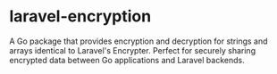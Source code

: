 # laravel-encryption
A Go package that provides encryption and decryption for strings and arrays identical to Laravel's Encrypter. Perfect for securely sharing encrypted data between Go applications and Laravel backends.
